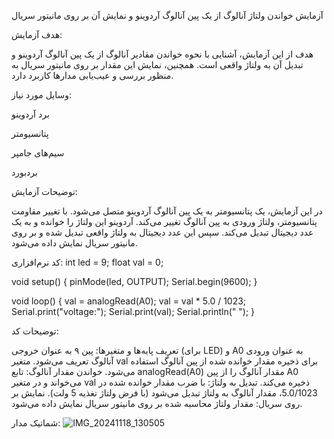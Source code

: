 
آزمایش خواندن ولتاژ آنالوگ از یک پین آنالوگ آردوینو و نمایش آن بر روی مانیتور سریال

هدف آزمایش:

هدف از این آزمایش، آشنایی با نحوه خواندن مقادیر آنالوگ از یک پین آنالوگ آردوینو و تبدیل آن به ولتاژ واقعی است. همچنین، نمایش این مقدار بر روی مانیتور سریال به منظور بررسی و عیب‌یابی مدارها کاربرد دارد.

وسایل مورد نیاز:

برد آردوینو


 پتانسیومتر

سیم‌های جامپر

بردبورد

توضیحات آزمایش:

در این آزمایش، یک پتانسیومتر به یک پین آنالوگ آردوینو متصل می‌شود. با تغییر مقاومت پتانسیومتر، ولتاژ ورودی به پین آنالوگ تغییر می‌کند. آردوینو این ولتاژ را خوانده و به یک عدد دیجیتال تبدیل می‌کند. سپس این عدد دیجیتال به ولتاژ واقعی تبدیل شده و بر روی مانیتور سریال نمایش داده می‌شود.

کد نرم‌افزاری:
int led = 9;
float val = 0;

void setup() {
  pinMode(led, OUTPUT);
  Serial.begin(9600);
}

void loop() {
  val = analogRead(A0);
  val = val * 5.0 / 1023;
  Serial.print("voltage:");
  Serial.print(val);
  Serial.println(" ");
}

توضیحات کد:

تعریف پایه‌ها و متغیرها: پین ۹ به عنوان خروجی (برای LED) و A0 به عنوان ورودی آنالوگ تعریف می‌شود. متغیر val برای ذخیره مقدار خوانده شده از پین آنالوگ استفاده می‌شود.
خواندن مقدار آنالوگ: تابع analogRead(A0) مقدار آنالوگ را از پین A0 می‌خواند و در متغیر val ذخیره می‌کند.
تبدیل به ولتاژ: با ضرب مقدار خوانده شده در 5.0/1023، مقدار آنالوگ به ولتاژ تبدیل می‌شود (با فرض ولتاژ تغذیه 5 ولت).
نمایش بر روی سریال: مقدار ولتاژ محاسبه شده بر روی مانیتور سریال نمایش داده می‌شود.

شماتیک مدار:
![IMG_20241118_130505](https://github.com/user-attachments/assets/6963f7d7-14b8-44c2-933d-6f06f8622e82)
